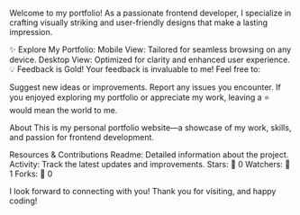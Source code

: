 Welcome to my portfolio! As a passionate frontend developer, I specialize in crafting visually striking and user-friendly designs that make a lasting impression.

✨ Explore My Portfolio:
Mobile View: Tailored for seamless browsing on any device.
Desktop View: Optimized for clarity and enhanced user experience.
💡 Feedback is Gold!
Your feedback is invaluable to me! Feel free to:

Suggest new ideas or improvements.
Report any issues you encounter.
If you enjoyed exploring my portfolio or appreciate my work, leaving a ⭐ would mean the world to me.

About
This is my personal portfolio website—a showcase of my work, skills, and passion for frontend development.

Resources & Contributions
Readme: Detailed information about the project.
Activity: Track the latest updates and improvements.
Stars: 🌟 0
Watchers: 👀 1
Forks: 🍴 0

I look forward to connecting with you! Thank you for visiting, and happy coding!

